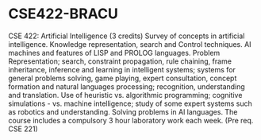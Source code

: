 # CSE422-BRACU
CSE 422: Artificial Intelligence (3 credits)
Survey of concepts in artificial intelligence. Knowledge representation, search and Control techniques. AI machines and features of LISP and PROLOG languages. Problem Representation; search, constraint propagation, rule chaining, frame inheritance, inference and learning in intelligent systems; systems for general problems solving, game playing, expert consultation, concept formation and natural languages processing; recognition, understanding and translation. Use of heuristic vs. algorithmic programming; cognitive simulations - vs. machine intelligence; study of some expert systems such as robotics and understanding. Solving problems in Al languages. The course includes a compulsory 3 hour laboratory work each week.
(Pre req. CSE 221)
